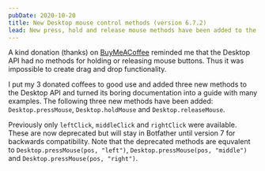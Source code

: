```yaml
---
pubDate: 2020-10-20
title: New Desktop mouse control methods (version 6.7.2)
lead: New press, hold and release mouse methods have been added to the Desktop API. These now enable to implementation of drag and drop methods.
---
```


A kind donation (thanks) on [BuyMeACoffee](https://www.buymeacoffee.com/je) reminded me that the Desktop API had no methods for holding or releasing mouse buttons. Thus it was impossible to create drag and drop functionality.

I put my 3 donated coffees to good use and added three new methods to the Desktop API and turned its boring documentation into a guide with many examples. The following three new methods have been added: `Desktop.pressMouse`, `Desktop.holdMouse` and `Desktop.releaseMouse`.

Previously only `leftClick`, `middleClick` and `rightClick` were available. These are now deprecated but will stay in Botfather until version 7 for backwards compatibility. Note that the deprecated methods are equvalent to `Desktop.pressMouse(pos, "left")`, `Desktop.pressMouse(pos, "middle")` and `Desktop.pressMouse(pos, "right")`.
